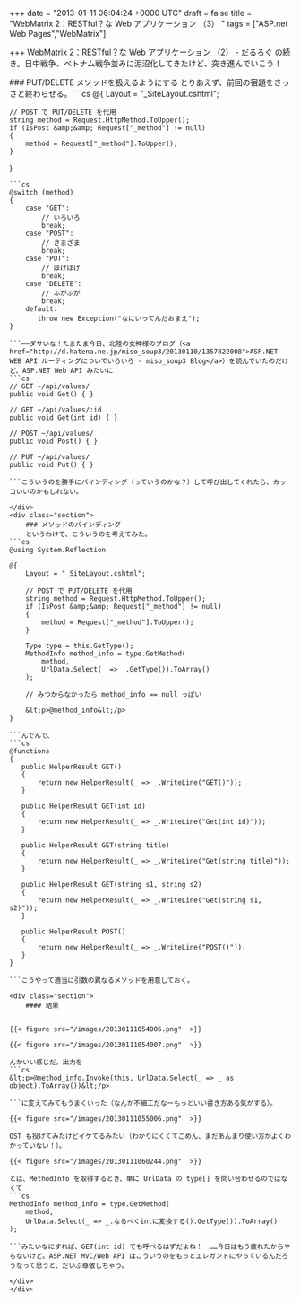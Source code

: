 
+++
date = "2013-01-11 06:04:24 +0000 UTC"
draft = false
title = "WebMatrix 2：RESTful？な Web アプリケーション （3） "
tags = ["ASP.net Web Pages","WebMatrix"]

+++
<a href="https://blog.daruyanagi.jp/entry/2013/01/11/041856">WebMatrix 2：RESTful？な Web アプリケーション （2） - だるろぐ</a> の続き。日中戦争、ベトナム戦争並みに泥沼化してきたけど、突き進んでいこう！

<div class="section">
    ### PUT/DELETE メソッドを扱えるようにする
    とりあえず、前回の宿題をさっさと終わらせる。
```cs
@{
    Layout = "_SiteLayout.cshtml";

    // POST で PUT/DELETE を代用
    string method = Request.HttpMethod.ToUpper();
    if (IsPost &amp;&amp; Request["_method"] != null) 
    {
        method = Request["_method"].ToUpper();
    }
}

```こんなのでいいのかな。あとはこれを switch すればよさそうだけど……
```cs
@switch (method)
{
    case "GET":
        // いろいろ
        break;
    case "POST":
        // さまざま
        break;
    case "PUT":
        // ほげほげ
        break;
    case "DELETE":
        // ふがふが
        break;
    default:
       throw new Exception("なにいってんだおまえ");
}

```――ダサいな！たまたま今日、北陸の女神様のブログ（<a href="http://d.hatena.ne.jp/miso_soup3/20130110/1357822008">ASP.NET WEB API ルーティングについていろいろ - miso_soup3 Blog</a>）を読んでいたのだけど、ASP.NET Web API みたいに
```cs
// GET ~/api/values/
public void Get() { }

// GET ~/api/values/:id
public void Get(int id) { }

// POST ~/api/values/
public void Post() { }

// PUT ~/api/values/
public void Put() { }

```こういうのを勝手にバインディング（っていうのかな？）して呼び出してくれたら、カッコいいのかもしれない。

</div>
<div class="section">
    ### メソッドのバインディング
    というわけで、こういうのを考えてみた。
```cs
@using System.Reflection

@{
    Layout = "_SiteLayout.cshtml";

    // POST で PUT/DELETE を代用
    string method = Request.HttpMethod.ToUpper();
    if (IsPost &amp;&amp; Request["_method"] != null) 
    {
        method = Request["_method"].ToUpper();
    }

    Type type = this.GetType();
    MethodInfo method_info = type.GetMethod(
        method,
        UrlData.Select(_ => _.GetType()).ToArray()
    );

    // みつからなかったら method_info == null っぽい

    &lt;p>@method_info&lt;/p>
}

```んでんで、
```cs
@functions 
{
   public HelperResult GET()
   {
       return new HelperResult(_ => _.WriteLine("GET()"));
   }

   public HelperResult GET(int id)
   {
       return new HelperResult(_ => _.WriteLine("Get(int id)"));
   }

   public HelperResult GET(string title)
   {
       return new HelperResult(_ => _.WriteLine("Get(string title)"));
   }

   public HelperResult GET(string s1, string s2)
   {
       return new HelperResult(_ => _.WriteLine("Get(string s1, s2)"));
   }

   public HelperResult POST()
   {
       return new HelperResult(_ => _.WriteLine("POST()"));
   }
}

```こうやって適当に引数の異なるメソッドを用意しておく。

<div class="section">
    #### 結果
    

{{< figure src="/images/20130111054006.png"  >}}

{{< figure src="/images/20130111054007.png"  >}}

んかいい感じだ。出力を
```cs
&lt;p>@method_info.Invoke(this, UrlData.Select(_ => _ as object).ToArray())&lt;/p>

```に変えてみてもうまくいった（なんか不細工だなーもっといい書き方ある気がする）。

{{< figure src="/images/20130111055006.png"  >}}

OST も投げてみたけどイケてるみたい（わかりにくくてごめん、まだあんまり使い方がよくわかっていない！）。

{{< figure src="/images/20130111060244.png"  >}}

とは、MethodInfo を取得するとき、単に UrlData の type[] を問い合わせるのではなくて
```cs
MethodInfo method_info = type.GetMethod(
    method,
    UrlData.Select(_ => _.なるべくintに変換する().GetType()).ToArray()
);

```みたいなにすれば、GET(int id) でも呼べるはずだよね！　……今日はもう疲れたからやらないけど。ASP.NET MVC/Web API はこういうのをもっとエレガントにやっているんだろうなって思うと、だいぶ尊敬しちゃう。

</div>
</div>

